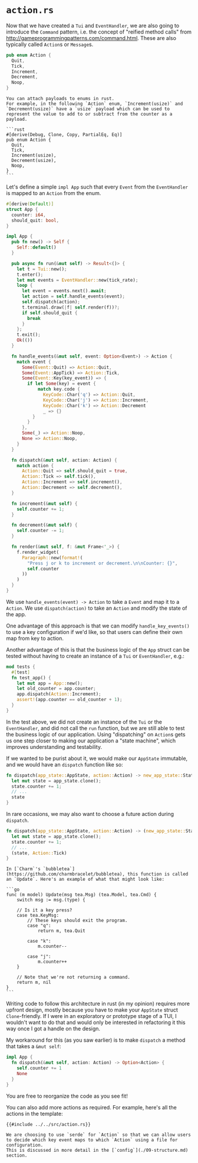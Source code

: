 # `action.rs`

Now that we have created a `Tui` and `EventHandler`, we are also going to introduce the `Command` pattern, i.e. the concept of "reified method calls" from <http://gameprogrammingpatterns.com/command.html>.
These are also typically called `Action`s or `Message`s.

```rust
pub enum Action {
  Quit,
  Tick,
  Increment,
  Decrement,
  Noop,
}
```

````admonish tip
You can attach payloads to enums in rust.
For example, in the following `Action` enum, `Increment(usize)` and `Decrement(usize)` have a `usize` payload which can be used to represent the value to add to or subtract from the counter as a payload.

```rust
#[derive(Debug, Clone, Copy, PartialEq, Eq)]
pub enum Action {
  Quit,
  Tick,
  Increment(usize),
  Decrement(usize),
  Noop,
}
```

````

Let's define a simple `impl App` such that every `Event` from the `EventHandler` is mapped to an `Action` from the enum.

```rust
#[derive(Default)]
struct App {
  counter: i64,
  should_quit: bool,
}

impl App {
  pub fn new() -> Self {
    Self::default()
  }

  pub async fn run(&mut self) -> Result<()> {
    let t = Tui::new();
    t.enter();
    let mut events = EventHandler::new(tick_rate);
    loop {
      let event = events.next().await;
      let action = self.handle_events(event);
      self.dispatch(action);
      t.terminal.draw(|f| self.render(f))?;
      if self.should_quit {
        break
      }
    };
    t.exit();
    Ok(())
  }

  fn handle_events(&mut self, event: Option<Event>) -> Action {
    match event {
      Some(Event::Quit) => Action::Quit,
      Some(Event::AppTick) => Action::Tick,
      Some(Event::Key(key_event)) => {
        if let Some(key) = event {
            match key.code {
              KeyCode::Char('q') => Action::Quit,
              KeyCode::Char('j') => Action::Increment,
              KeyCode::Char('k') => Action::Decrement
              _ => {}
          }
        }
      },
      Some(_) => Action::Noop,
      None => Action::Noop,
    }
  }

  fn dispatch(&mut self, action: Action) {
    match action {
      Action::Quit => self.should_quit = true,
      Action::Tick => self.tick(),
      Action::Increment => self.increment(),
      Action::Decrement => self.decrement(),
  }

  fn increment(&mut self) {
    self.counter += 1;
  }

  fn decrement(&mut self) {
    self.counter -= 1;
  }

  fn render(&mut self, f: &mut Frame<'_>) {
    f.render_widget(
      Paragraph::new(format!(
        "Press j or k to increment or decrement.\n\nCounter: {}",
        self.counter
      ))
    )
  }
}
```

We use `handle_events(event) -> Action` to take a `Event` and map it to a `Action`.
We use `dispatch(action)` to take an `Action` and modify the state of the app.

One advantage of this approach is that we can modify `handle_key_events()` to use a key configuration if we'd like, so that users can define their own map from key to action.

Another advantage of this is that the business logic of the `App` struct can be tested without having to create an instance of a `Tui` or `EventHandler`, e.g.:

```rust
mod tests {
  #[test]
  fn test_app() {
    let mut app = App::new();
    let old_counter = app.counter;
    app.dispatch(Action::Increment);
    assert!(app.counter == old_counter + 1);
  }
}
```

In the test above, we did not create an instance of the `Tui` or the `EventHandler`, and did not call the `run` function, but we are still able to test the business logic of our application.
Using "dispatching" on `Action`s gets us one step closer to making our application a "state machine", which improves understanding and testability.

If we wanted to be purist about it, we would make our `AppState` immutable, and we would have an `dispatch` function like so:

```rust
fn dispatch(app_state::AppState, action::Action) -> new_app_state::State {
  let mut state = app_state.clone();
  state.counter += 1;
  // ...
  state
}
```

In rare occasions, we may also want to choose a future action during `dispatch`.

```rust
fn dispatch(app_state::AppState, action::Action) -> (new_app_state::State, Option<action::Action>) {
  let mut state = app_state.clone();
  state.counter += 1;
  // ...
  (state, Action::Tick)
}
```

````admonish note
In [`Charm`'s `bubbletea`](https://github.com/charmbracelet/bubbletea), this function is called an `Update`. Here's an example of what that might look like:

```go
func (m model) Update(msg tea.Msg) (tea.Model, tea.Cmd) {
    switch msg := msg.(type) {

    // Is it a key press?
    case tea.KeyMsg:
        // These keys should exit the program.
        case "q":
            return m, tea.Quit

        case "k":
            m.counter--

        case "j":
            m.counter++
    }

    // Note that we're not returning a command.
    return m, nil
}
```

````

Writing code to follow this architecture in rust (in my opinion) requires more upfront design, mostly because you have to make your `AppState` struct `Clone`-friendly.
If I were in an exploratory or prototype stage of a TUI, I wouldn't want to do that and would only be interested in refactoring it this way once I got a handle on the design.

My workaround for this (as you saw earlier) is to make `dispatch` a method that takes a `&mut self`:

```rust
impl App {
  fn dispatch(&mut self, action: Action) -> Option<Action> {
    self.counter += 1
    None
  }
}
```

You are free to reorganize the code as you see fit!

You can also add more actions as required.
For example, here's all the actions in the template:

```rust,no_run,noplayground
{{#include ../../src/action.rs}}
```

```admonish note
We are choosing to use `serde` for `Action` so that we can allow users to decide which key event maps to which `Action` using a file for configuration.
This is discussed in more detail in the [`config`](./09-structure.md) section.
```
